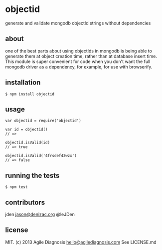 # objectid
generate and validate mongodb objectId strings without dependencies

## about

one of the best parts about using objectIds in mongodb is being able to generate them at object creation time, rather than at database insert time. This module is super convenient for code when you don't want the full mongodb driver as a dependency, for example, for use with browserify.

## installation

    $ npm install objectid

## usage

    var objectid = require('objectid')

    var id = objectid()
    // =>

    objectid.isValid(id)
    // => true

    objectid.isValid('4frsdef43wzx')
    // => false

## running the tests

    $ npm test

## contributors

jden <jason@denizac.org> @leJDen

## license

MIT. (c) 2013 Agile Diagnosis <hello@agilediagnosis.com> See LICENSE.md